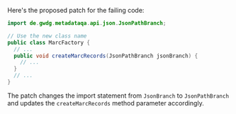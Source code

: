 Here's the proposed patch for the failing code:

```java
import de.gwdg.metadataqa.api.json.JsonPathBranch;

// Use the new class name
public class MarcFactory {
  // ...
  public void createMarcRecords(JsonPathBranch jsonBranch) {
    // ...
  }
  // ...
}
```

The patch changes the import statement from `JsonBranch` to `JsonPathBranch` and updates the `createMarcRecords` method parameter accordingly.